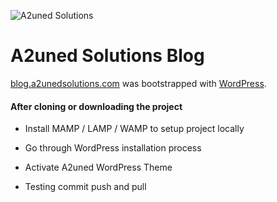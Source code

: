 ![A2uned Solutions](https://a2unedsolutions.com/icons/logos/a2uned_solutions_logo_small.svg)

# A2uned Solutions Blog
[blog.a2unedsolutions.com](http://blog.a2unedsolutions.com) was bootstrapped with [WordPress](https://wordpress.org/).

#### After cloning or downloading the project
- Install MAMP / LAMP / WAMP to setup project locally
- Go through WordPress installation process
- Activate A2uned WordPress Theme

- Testing commit push and pull